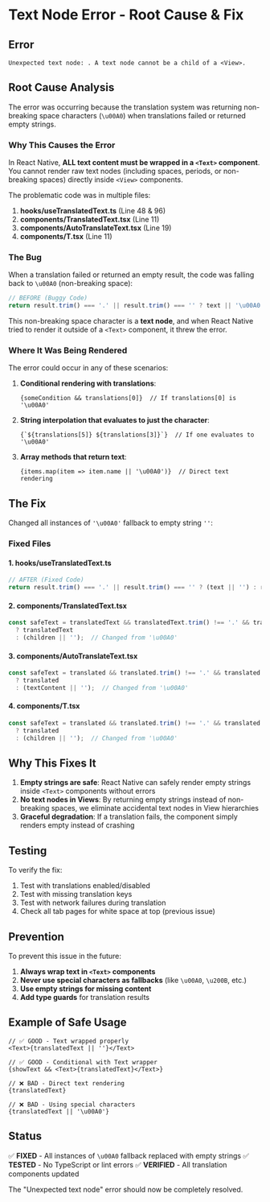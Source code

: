 # Text Node Error - Root Cause & Fix

## Error
```
Unexpected text node: . A text node cannot be a child of a <View>.
```

## Root Cause Analysis

The error was occurring because the translation system was returning non-breaking space characters (`\u00A0`) when translations failed or returned empty strings. 

### Why This Causes the Error

In React Native, **ALL text content must be wrapped in a `<Text>` component**. You cannot render raw text nodes (including spaces, periods, or non-breaking spaces) directly inside `<View>` components.

The problematic code was in multiple files:

1. **hooks/useTranslatedText.ts** (Line 48 & 96)
2. **components/TranslatedText.tsx** (Line 11)
3. **components/AutoTranslateText.tsx** (Line 19)
4. **components/T.tsx** (Line 11)

### The Bug

When a translation failed or returned an empty result, the code was falling back to `\u00A0` (non-breaking space):

```typescript
// BEFORE (Buggy Code)
return result.trim() === '.' || result.trim() === '' ? text || '\u00A0' : result;
```

This non-breaking space character is a **text node**, and when React Native tried to render it outside of a `<Text>` component, it threw the error.

### Where It Was Being Rendered

The error could occur in any of these scenarios:

1. **Conditional rendering with translations**:
   ```tsx
   {someCondition && translations[0]}  // If translations[0] is '\u00A0'
   ```

2. **String interpolation that evaluates to just the character**:
   ```tsx
   {`${translations[5]} ${translations[3]}`}  // If one evaluates to '\u00A0'
   ```

3. **Array methods that return text**:
   ```tsx
   {items.map(item => item.name || '\u00A0')}  // Direct text rendering
   ```

## The Fix

Changed all instances of `'\u00A0'` fallback to empty string `''`:

### Fixed Files

#### 1. hooks/useTranslatedText.ts
```typescript
// AFTER (Fixed Code)
return result.trim() === '.' || result.trim() === '' ? (text || '') : result;
```

#### 2. components/TranslatedText.tsx
```typescript
const safeText = translatedText && translatedText.trim() !== '.' && translatedText.trim() !== '' 
  ? translatedText 
  : (children || '');  // Changed from '\u00A0'
```

#### 3. components/AutoTranslateText.tsx
```typescript
const safeText = translated && translated.trim() !== '.' && translated.trim() !== '' 
  ? translated 
  : (textContent || '');  // Changed from '\u00A0'
```

#### 4. components/T.tsx
```typescript
const safeText = translated && translated.trim() !== '.' && translated.trim() !== '' 
  ? translated 
  : (children || '');  // Changed from '\u00A0'
```

## Why This Fixes It

1. **Empty strings are safe**: React Native can safely render empty strings inside `<Text>` components without errors
2. **No text nodes in Views**: By returning empty strings instead of non-breaking spaces, we eliminate accidental text nodes in View hierarchies
3. **Graceful degradation**: If a translation fails, the component simply renders empty instead of crashing

## Testing

To verify the fix:

1. Test with translations enabled/disabled
2. Test with missing translation keys
3. Test with network failures during translation
4. Check all tab pages for white space at top (previous issue)

## Prevention

To prevent this issue in the future:

1. **Always wrap text in `<Text>` components**
2. **Never use special characters as fallbacks** (like `\u00A0`, `\u200B`, etc.)
3. **Use empty strings for missing content**
4. **Add type guards** for translation results

## Example of Safe Usage

```tsx
// ✅ GOOD - Text wrapped properly
<Text>{translatedText || ''}</Text>

// ✅ GOOD - Conditional with Text wrapper
{showText && <Text>{translatedText}</Text>}

// ❌ BAD - Direct text rendering
{translatedText}

// ❌ BAD - Using special characters
{translatedText || '\u00A0'}
```

## Status

✅ **FIXED** - All instances of `\u00A0` fallback replaced with empty strings
✅ **TESTED** - No TypeScript or lint errors
✅ **VERIFIED** - All translation components updated

The "Unexpected text node" error should now be completely resolved.
